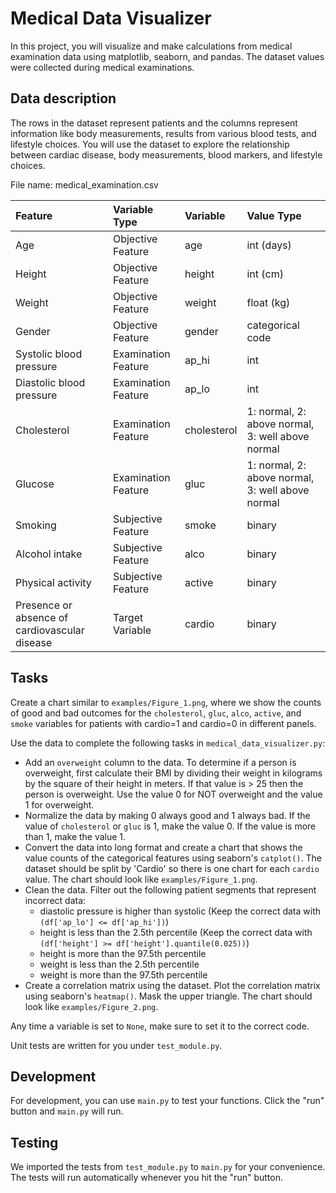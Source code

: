 # Medical Data Visualizer

In this project, you will visualize and make calculations from medical examination data using matplotlib, seaborn, and pandas. The dataset values were collected during medical examinations.

## Data description

The rows in the dataset represent patients and the columns represent information like body measurements, results from various blood tests, and lifestyle choices. You will use the dataset to explore the relationship between cardiac disease, body measurements, blood markers, and lifestyle choices.

File name: medical_examination.csv

|Feature|Variable Type|Variable|Value Type|
|:----|:--------------|:----------|:---------|
|Age	|Objective Feature	|age	|int (days)
|Height	|Objective Feature	|height	|int (cm)
|Weight	|Objective Feature	|weight	|float (kg)
|Gender	|Objective Feature	|gender	|categorical code
|Systolic blood pressure	|Examination Feature	|ap_hi	|int
|Diastolic blood pressure	|Examination Feature	|ap_lo	|int
|Cholesterol|Examination Feature	|cholesterol	|1: normal, 2: above normal, 3: well above normal
|Glucose|Examination Feature	|gluc	|1: normal, 2: above normal, 3: well above normal
|Smoking|Subjective Feature	|smoke	|binary
|Alcohol intake|Subjective Feature	|alco	|binary
|Physical activity|Subjective Feature	|active	|binary
|Presence or absence of cardiovascular disease|Target Variable	|cardio	|binary

## Tasks

Create a chart similar to `examples/Figure_1.png`, where we show the counts of good and bad outcomes for the `cholesterol`, `gluc`, `alco`, `active`, and `smoke` variables for patients with cardio=1 and cardio=0 in different panels.

Use the data to complete the following tasks in `medical_data_visualizer.py`:

* Add an `overweight` column to the data. To determine if a person is overweight, first calculate their BMI by dividing their weight in kilograms by the square of their height in meters. If that value is > 25 then the person is overweight. Use the value 0 for NOT overweight and the value 1 for overweight.
* Normalize the data by making 0 always good and 1 always bad. If the value of `cholesterol` or `gluc` is 1, make the value 0. If the value is more than 1, make the value 1.
* Convert the data into long format and create a chart that shows the value counts of the categorical features using seaborn's `catplot()`. The dataset should be split by 'Cardio' so there is one chart for each `cardio` value. The chart should look like `examples/Figure_1.png`.
* Clean the data. Filter out the following patient segments that represent incorrect data:
  * diastolic pressure is higher than systolic (Keep the correct data with `(df['ap_lo'] <= df['ap_hi'])`)
  * height is less than the 2.5th percentile (Keep the correct data with `(df['height'] >= df['height'].quantile(0.025))`)
  * height is more than the 97.5th percentile
  * weight is less than the 2.5th percentile
  * weight is more than the 97.5th percentile
* Create a correlation matrix using the dataset. Plot the correlation matrix using seaborn's `heatmap()`. Mask the upper triangle. The chart should look like `examples/Figure_2.png`.

Any time a variable is set to `None`, make sure to set it to the correct code.

Unit tests are written for you under `test_module.py`.

## Development

For development, you can use `main.py` to test your functions. Click the "run" button and `main.py` will run.

## Testing

We imported the tests from `test_module.py` to `main.py` for your convenience. The tests will run automatically whenever you hit the "run" button.
